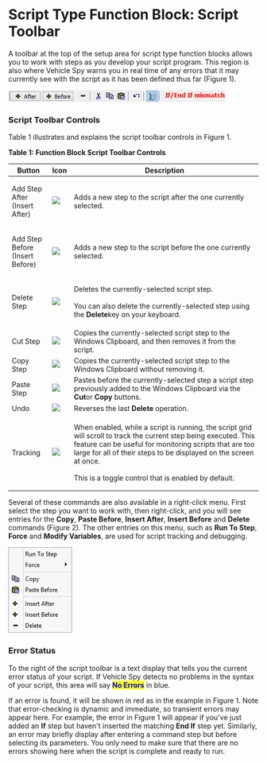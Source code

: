 # Script Type Function Block: Script Toolbar

A toolbar at the top of the setup area for script type function blocks allows you to work with steps as you develop your script program. This region is also where Vehicle Spy warns you in real time of any errors that it may currently see with the script as it has been defined thus far (Figure 1).

![Figure 1: On the left, function block script toolbar controls; on the right, the error status reporting area, currently indicating an issue with an If command.](../../../../.gitbook/assets/script_toolbar.gif)

### Script Toolbar Controls

Table 1 illustrates and explains the script toolbar controls in Figure 1.

**Table 1: Function Block Script Toolbar Controls**

| Button                                    | Icon                                                                                       | Description                                                                                                                                                                                                                                                                                                          |
| ----------------------------------------- | ------------------------------------------------------------------------------------------ | -------------------------------------------------------------------------------------------------------------------------------------------------------------------------------------------------------------------------------------------------------------------------------------------------------------------- |
| <p>Add Step After<br>(Insert After)</p>   | ![](https://cdn.intrepidcs.net/support/VehicleSpy/assets/script_toolbar_insert_after.gif)  | Adds a new step to the script after the one currently selected.                                                                                                                                                                                                                                                      |
| <p>Add Step Before<br>(Insert Before)</p> | ![](https://cdn.intrepidcs.net/support/VehicleSpy/assets/script_toolbar_insert_before.gif) | Adds a new step to the script before the one currently selected.                                                                                                                                                                                                                                                     |
| Delete Step                               | ![](https://cdn.intrepidcs.net/support/VehicleSpy/assets/script_toolbar_delete.gif)        | <p>Deletes the currently-selected script step.<br><br>You can also delete the currently-selected step using the <strong>Delete</strong>key on your keyboard.</p>                                                                                                                                                     |
| Cut Step                                  | ![](https://cdn.intrepidcs.net/support/VehicleSpy/assets/script_toolbar_cut.gif)           | Copies the currently-selected script step to the Windows Clipboard, and then removes it from the script.                                                                                                                                                                                                             |
| Copy Step                                 | ![](https://cdn.intrepidcs.net/support/VehicleSpy/assets/script_toolbar_copy.gif)          | Copies the currently-selected script step to the Windows Clipboard without removing it.                                                                                                                                                                                                                              |
| Paste Step                                | ![](https://cdn.intrepidcs.net/support/VehicleSpy/assets/script_toolbar_paste.gif)         | Pastes before the currently-selected step a script step previously added to the Windows Clipboard via the **Cut**or **Copy** buttons.                                                                                                                                                                                |
| Undo                                      | ![](https://cdn.intrepidcs.net/support/VehicleSpy/assets/script_toolbar_undo.gif)          | Reverses the last **Delete** operation.                                                                                                                                                                                                                                                                              |
| Tracking                                  | ![](https://cdn.intrepidcs.net/support/VehicleSpy/assets/script_toolbar_tracking.gif)      | <p>When enabled, while a script is running, the script grid will scroll to track the current step being executed. This feature can be useful for monitoring scripts that are too large for all of their steps to be displayed on the screen at once.<br><br>This is a toggle control that is enabled by default.</p> |

Several of these commands are also available in a right-click menu. First select the step you want to work with, then right-click, and you will see entries for the **Copy**, **Paste Before**, **Insert After**, **Insert Before** and **Delete** commands (Figure 2). The other entries on this menu, such as **Run To Step**, **Force** and **Modify Variables**, are used for script tracking and debugging.

![Figure 2: The script toolbar control right-click menu.](../../../../.gitbook/assets/script_context_menu.gif)

### Error Status

To the right of the script toolbar is a text display that tells you the current error status of your script. If Vehicle Spy detects no problems in the syntax of your script, this area will say <mark style="color:blue;">**No Errors**</mark> in blue.

If an error is found, it will be shown in red as in the example in Figure 1. Note that error-checking is dynamic and immediate, so transient errors may appear here. For example, the error in Figure 1 will appear if you've just added an **If** step but haven't inserted the matching **End If** step yet. Similarly, an error may briefly display after entering a command step but before selecting its parameters. You only need to make sure that there are no errors showing here when the script is complete and ready to run.
